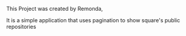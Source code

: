 This Project was created by Remonda,

It is a simple application that uses pagination to show square's public repositories
